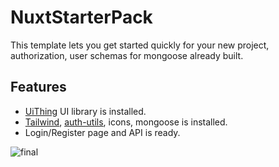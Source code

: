# NuxtStarterPack

This template lets you get started quickly for your new project, authorization, user schemas for mongoose already built.

## Features

- [UiThing](https://github.com/BayBreezy/ui-thing) UI library is installed.
- [Tailwind](https://github.com/tailwindlabs/tailwindcss), [auth-utils](https://github.com/atinux/nuxt-auth-utils), icons, mongoose is installed.
- Login/Register page and API is ready.

![final](https://github.com/user-attachments/assets/c2cb7a4b-77f5-498d-9edb-b0372cf303d6)
